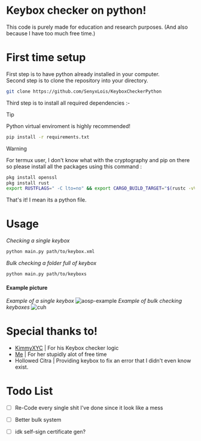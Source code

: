 # Keybox checker on python!
This code is purely made for education and research purposes. (And also because I have too much free time.)
# First time setup
First step is to have python already installed in your computer.\
Second step is to clone the repository into your directory.
```bash
git clone https://github.com/SenyxLois/KeyboxCheckerPython
```
Third step is to install all required dependencies :-

> [!TIP]
> Python virtual enviroment is highly recommended!
```bash
pip install -r requirements.txt

```
> [!WARNING]
> For termux user, I don't know what with the cryptography and pip on there so please install all the packages using this command :
```bash
pkg install openssl
pkg install rust
export RUSTFLAGS=" -C lto=no" && export CARGO_BUILD_TARGET="$(rustc -vV | sed -n 's|host: ||p')" && pip install cryptography aiohttp colorama
```
That's it! I mean its a python file.
# Usage
*Checking a single keybox*
```bash
python main.py path/to/keybox.xml
```
*Bulk checking a folder full of keybox*
```bash
python main.py path/to/keyboxs
```

#### Example picture
*Example of a single keybox*
![aosp-example](https://github.com/user-attachments/assets/fad99171-677b-458a-8eb7-299c05519827)
*Example of bulk checking keyboxes*
![cuh](https://github.com/user-attachments/assets/88ae7f19-6e73-478c-8385-2b5492cc7178)

# Special thanks to!
- [KimmyXYC](https://github.com/KimmyXYC/KeyboxChecker) | For his Keybox checker logic
- [Me](https://github.com/senyxlois) | For her stupidly alot of free time
- Hollowed Citra | Providing keybox to fix an error that I didn't even know exist.

# Todo List
- [ ] Re-Code every single shit I've done since it look like a mess
- [ ] Better bulk system
- [ ] idk self-sign certificate gen?

